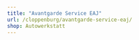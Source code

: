 ```yaml
---
title: "Avantgarde Service EAJ"
url: /cloppenburg/avantgarde-service-eaj/
shop: Autowerkstatt
---
```


